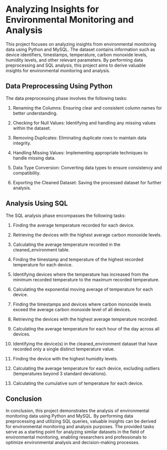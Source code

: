 # Analyzing Insights for Environmental Monitoring and Analysis

This project focuses on analyzing insights from environmental monitoring data using Python and MySQL. The dataset contains information such as device identifiers, timestamps, temperature, carbon monoxide levels, humidity levels, and other relevant parameters. By performing data preprocessing and SQL analysis, this project aims to derive valuable insights for environmental monitoring and analysis.

## Data Preprocessing Using Python

The data preprocessing phase involves the following tasks:

1. Renaming the Columns: Ensuring clear and consistent column names for better understanding.

2. Checking for Null Values: Identifying and handling any missing values within the dataset.

3. Removing Duplicates: Eliminating duplicate rows to maintain data integrity.

4. Handling Missing Values: Implementing appropriate techniques to handle missing data.

5. Data Type Conversion: Converting data types to ensure consistency and compatibility.

6. Exporting the Cleaned Dataset: Saving the processed dataset for further analysis.

## Analysis Using SQL

The SQL analysis phase encompasses the following tasks:

1. Finding the average temperature recorded for each device.

2. Retrieving the devices with the highest average carbon monoxide levels.

3. Calculating the average temperature recorded in the cleaned_environment table.

4. Finding the timestamp and temperature of the highest recorded temperature for each device.

5. Identifying devices where the temperature has increased from the minimum recorded temperature to the maximum recorded temperature.

6. Calculating the exponential moving average of temperature for each device.

7. Finding the timestamps and devices where carbon monoxide levels exceed the average carbon monoxide level of all devices.

8. Retrieving the devices with the highest average temperature recorded.

9. Calculating the average temperature for each hour of the day across all devices.

10. Identifying the device(s) in the cleaned_environment dataset that have recorded only a single distinct temperature value.

11. Finding the device with the highest humidity levels.

12. Calculating the average temperature for each device, excluding outliers (temperatures beyond 3 standard deviations).

13. Calculating the cumulative sum of temperature for each device.

## Conclusion

In conclusion, this project demonstrates the analysis of environmental monitoring data using Python and MySQL. By performing data preprocessing and utilizing SQL queries, valuable insights can be derived for environmental monitoring and analysis purposes. The provided tasks serve as a starting point for analyzing similar datasets in the field of environmental monitoring, enabling researchers and professionals to optimize environmental analysis and decision-making processes.

